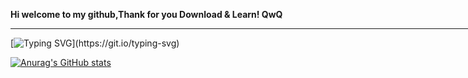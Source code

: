 <b>Hi welcome to my github,Thank for you Download & Learn! QwQ</b>
<hr width="860px">

[![Typing SVG](https://readme-typing-svg.demolab.com/?lines=Never+give+up+,+you+can+do+it!;Let+Me+Learn...)](https://git.io/typing-svg)

[![Anurag's GitHub stats](https://github-readme-stats.vercel.app/api?username=KenvenDta)](https://github.com/anuraghazra/github-readme-stats)
